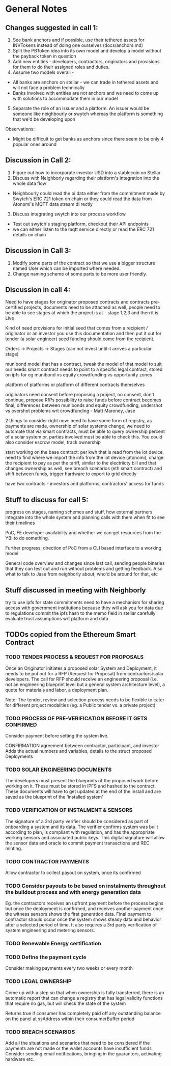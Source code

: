 # General Notes

## Changes suggested in call 1:
1. See bank anchors and if possible, use their tethered assets for INVTokens instead of doing one ourselves (docs/anchors.md)
2. Split the PBToken idea into its own model and develop a model without the payback token in question
3. Add new entities - developers, contractors,  originators and provisions for them to do their assigned roles and duties.
4. Assume two models overall -
 - All banks are anchors on stellar - we can trade in tethered assets and will not face a problem technically
 - Banks involved with entities are not anchors and we need to come up with solutions to accommodate them in our model
5. Separate the role of an issuer and a platform. An issuer would be someone like neighbourly or swytch whereas the platform is something that we'd be developing upon

Observations:
 - Might be difficult to get banks as anchors since there seem to be only 4 popular ones around

## Discussion in Call 2:
1. Figure out how to incorporate investor USD into a stablecoin on Stellar
2. Discuss with Neighborly regarding their platform's integration into the whole data flow
  - Neighbourly could read the pi data either from the commitment made by Swytch's ERC 721 token on chain or they could read the data from Atonomi's MQTT data stream di rectly
3. Discuss integrating swytch into our process workflow
  - Test out swytch's staging platform, checkout their API endpoints
  - we can either listen to the mqtt service directly or read the ERC 721 details on chain

## Discussion in Call 3:
1. Modify some parts of the contract so that we use a bigger structure named User which can be imported where needed.
2. Change naming scheme of some parts to be more user friendly.

## Discussion in call 4:

Need to have stages for originator proposed contracts and contracts
pre-certified projects, documents need to be attached as well, people need
to be able to see stages at which the project is at - stage 1,2,3 and then it is Live

Kind of need provisions for initial seed that comes from a recipient / originator or an investor
you use this documentation and then put it out for tender (a solar engineer)
seed funding should come from the recipient.

Orders -> Projects -> Stages (can not invest until it arrives a particular stage)

munibond model that has a contract, tweak the model of that model to suit our needs
smart contract needs to point to a specific legal contract, stored on ipfs for eg
munibond vs equity crowdfunding vs opportunity zones

platform of platforms or platform of different contracts themselves

originators need consent before proposing a project, no consent, don't continue, propose RfPs
possibility to raise funds before contract becomes final, differences between munibonds
and equity crowdfunding, undershot vs overshot problems wrt crowdfunding - Matt Maroney, Jase

2 things to consider right now: need to have some form of registry, as payments are made,
ownership of solar systems change, we need to automate that via smart contracts, must be
able to query ownership percent of a solar system or, parties involved must
be able to check this. You could also consider escrow model, track ownership

start working on the base contract: per kwh that is read from the iot device, need to
find where we import the info from the iot device (atonomi), charge the recipient to
pay as per the tariff, similar to the electriicty bill and that changes ownership
as well, see breach scenarios (eth smart contract) and shift between funds, trigger hardware to export
to grid directly

have two contracts - investors and platforms, contractors' access for funds

## Stuff to discuss for call 5:

progress on stages, naming schemes and stuff, how external partners integrate into the whole
system and planning calls with them when fit to see their timelines

PoC, FE developer availability and whether we can get resources from the YBI to
do something.

Further progress, direction of PoC from a CLI based interface to a working model

General code overview and changes since last call, sending people binaries that they
can test out and run without problems and getting feedback. Also what to talk to Jase
from neighborly about, who'd be around for that, etc

## Stuff discussed in meeting with Neighborly

try to use ipfs for state commitments
need to have a mechanism for sharing access with government institutions because they will ask you for data due to regulations
commit the ipfs hash to the memo field in stellar
carefully evaluate trust assumptions wrt platform and data

## TODOs copied from the Ethereum Smart Contract

### TODO TENDER PROCESS & REQUEST FOR PROPOSALS ###
Once an Originator initiates a proposed solar System and Deployment, it needs to be put out for a RFP (Request for Proposal) from contractors/solar developers.
The call for RFP should receive an engineering proposal (i.e. not an engineering blueprint level but a general system architecture level), a quote for materials and labor, a deployment plan.

Note: The tender, review and selection process needs to be flexible to cater for different project modalities (eg. a Public tender vs. a private project)

### TODO PROCESS OF PRE-VERIFICATION BEFORE IT GETS CONFIRMED
Consider payment before setting the system live.

CONFIRMATION
agreement between contractor, participant, and investor
Adds the actual numbers and variables, details to the struct proposed Deployments

### TODO SOLAR ENGINEERING DOCUMENTS
The developers must present the blueprints of the proposed work before working on it. These must be stored in IPFS and hashed to the contract.
These documents will have to get updated at the end of the install and are saved as the blueprint of the 'installed system'

### TODO VERIFICATION OF INSTALMENT & SENSORS
The signature of a 3rd party verifier should be considered as part of onboarding a system and its data.
The verifier confirms system was built according to plan, is compliant with regulation, and has the appropriate working sensors and associated public keys.
This digital signature will allow the sensor data and oracle to commit payment transactions and REC minting.

### TODO CONTRACTOR PAYMENTS
Allow contractor to collect payout on system, once its confirmed

### TODO Consider payouts to be based on instalments throughout the buildout process and with energy generation data
Eg. the contractors receives an upfront payment before the process begins but once the deployment is confirmed, and receives another payment once the witness sensors shows the first generation data. Final payment to contractor should occur once the system shows steady data and behavior after a selected period of time. It also requires a 3rd party verification of system engineering and metering sensors.

### TODO Renewable Energy certification

### TODO Define the payment cycle
Consider making payments every two weeks or every month

### TODO LEGAL OWNERSHIP
Come up with a step so that when ownership is fully transferred, there is an automatic report that can change a registry that has legal validity
functions that require no gas, but will check the state of the system

Returns true if consumer has completely paid off any outstanding balance on the panel at ssAddress within their consumerBuffer period

### TODO BREACH SCENARIOS
Add all the situations and scenarios that need to be considered if the payments are not made or the wallet accounts have insufficient funds
Consider sending email notifications, bringing in the guarantors, activating hardware etc.
